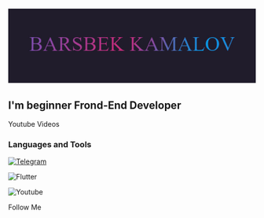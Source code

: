 [![HEADER](https://github.com/barsbek-kamalov-kk/barsbek-kamalov-kk/blob/main/assets/header.jpg)](https://www.youtube.com/channel/UCS9l3tben9F550SGQej_Hjw)

## I'm beginner Frond-End Developer

Youtube Videos

### Languages and Tools

[![Telegram](https://img.shields.io/badge/-Telegram-090909?style=for-the-badge&logo=telegram&logoColor=47c5f5)](https://t.me/Barsagram)

![Flutter](https://img.shields.io/badge/-Flutter-fff?style=for-the-badge&logo=flutter&logoColor=65fbd9)

![Youtube](https://img.shields.io/badge/-Youtube-yellow?style=for-the-badge&logo=youtube&logoColor=47c5f5) 

Follow Me